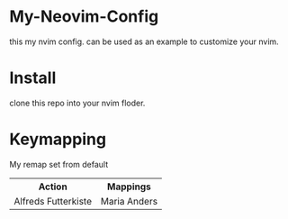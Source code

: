 # My-Neovim-Config

this my nvim config. can be used as an example to customize your nvim.

# Install

clone this repo into your nvim floder.

# Keymapping

My remap set from default

<table>
  <tr>
    <th>Action</th>
    <th>Mappings</th>
  </tr>
  <tr>
    <td>Alfreds Futterkiste</td>
    <td>Maria Anders</td>
  </tr>
</table>
